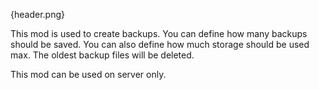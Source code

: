 {header.png}

This mod is used to create backups. You can define how many backups should be saved. You can also define how much 
storage should be used max. The oldest backup files will be deleted.

This mod can be used on server only.
